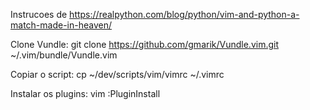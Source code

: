 Instrucoes de https://realpython.com/blog/python/vim-and-python-a-match-made-in-heaven/

Clone Vundle: 
git clone https://github.com/gmarik/Vundle.vim.git ~/.vim/bundle/Vundle.vim

Copiar o script:
cp ~/dev/scripts/vim/vimrc ~/.vimrc

Instalar os plugins:
vim
:PluginInstall

